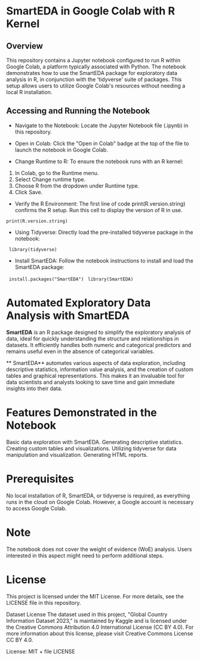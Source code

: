 # SmartEDA in Google Colab with R Kernel

## Overview
This repository contains a Jupyter notebook configured to run R within Google Colab, a platform typically associated with Python. The notebook demonstrates how to use the SmartEDA package for exploratory data analysis in R, in conjunction with the 'tidyverse' suite of packages. This setup allows users to utilize Google Colab's resources without needing a local R installation.

## Accessing and Running the Notebook
- Navigate to the Notebook: Locate the Jupyter Notebook file (.ipynb) in this repository.

- Open in Colab: Click the "Open in Colab" badge at the top of the file to launch the notebook in Google Colab.

- Change Runtime to R: To ensure the notebook runs with an R kernel:

1. In Colab, go to the Runtime menu.
2. Select Change runtime type.
3.  Choose R from the dropdown under Runtime type.
4. Click Save.

- Verify the R Environment: The first line of code print(R.version.string) confirms the R setup. Run this cell to display the version of R in use.

```print(R.version.string)```

- Using Tidyverse: Directly load the pre-installed tidyverse package in the notebook:

``` library(tidyverse)``` 

- Install SmartEDA: Follow the notebook instructions to install and load the SmartEDA package:

``` install.packages("SmartEDA")```
``` library(SmartEDA)```

# Automated Exploratory Data Analysis with SmartEDA

**SmartEDA** is an R package designed to simplify the exploratory analysis of data, ideal for quickly understanding the structure and relationships in datasets. It efficiently handles both numeric and categorical predictors and remains useful even in the absence of categorical variables.

** SmartEDA**  automates various aspects of data exploration, including descriptive statistics, information value analysis, and the creation of custom tables and graphical representations. This makes it an invaluable tool for data scientists and analysts looking to save time and gain immediate insights into their data.

# Features Demonstrated in the Notebook
Basic data exploration with SmartEDA.
Generating descriptive statistics.
Creating custom tables and visualizations.
Utilizing tidyverse for data manipulation and visualization.
Generating HTML reports.

# Prerequisites
No local installation of R, SmartEDA, or tidyverse is required, as everything runs in the cloud on Google Colab. However, a Google account is necessary to access Google Colab.

# Note
The notebook does not cover the weight of evidence (WoE) analysis. Users interested in this aspect might need to perform additional steps.

# License
This project is licensed under the MIT License. For more details, see the LICENSE file in this repository.

Dataset License
The dataset used in this project, "Global Country Information Dataset 2023," is maintained by Kaggle and is licensed under the Creative Commons Attribution 4.0 International License (CC BY 4.0). For more information about this license, please visit Creative Commons License CC BY 4.0.







License: MIT + file LICENSE
